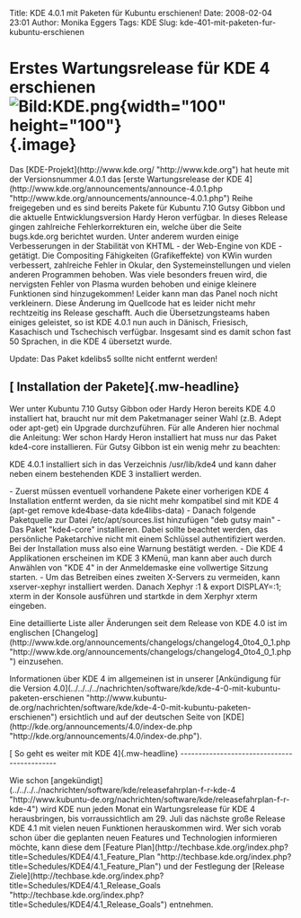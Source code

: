 Title: KDE 4.0.1 mit Paketen für Kubuntu erschienen!
Date: 2008-02-04 23:01
Author: Monika Eggers
Tags: KDE
Slug: kde-401-mit-paketen-fur-kubuntu-erschienen

Erstes Wartungsrelease für KDE 4 erschienen![![Bild:KDE.png](http://wiki.kubuntu-de.org/images/Kde.png){width="100" height="100"}](http://wiki.kubuntu-de.org/images/Kde.png "Bild:KDE4-Plasma.png"){.image}
============================================================================================================================================================================================================

</p>
Das [KDE-Projekt](http://www.kde.org/ "http://www.kde.org") hat heute mit der Versionsnummer 4.0.1 das [erste Wartungsrelease
der KDE
4](http://www.kde.org/announcements/announce-4.0.1.php "http://www.kde.org/announcements/announce-4.0.1.php") Reihe freigegeben und es sind bereits Pakete für Kubuntu 7.10
Gutsy Gibbon und die aktuelle Entwicklungsversion Hardy Heron verfügbar.
In dieses Release gingen zahlreiche Fehlerkorrekturen ein, welche über
die Seite bugs.kde.org berichtet wurden. Unter anderem wurden einige
Verbesserungen in der Stabilität von KHTML - der Web-Engine von KDE -
getätigt. Die Compositing Fähigkeiten (Grafikeffekte) von KWin wurden
verbessert, zahlreiche Fehler in Okular, den Systemeinstellungen und
vielen anderen Programmen behoben. Was viele besonders freuen wird, die
nervigsten Fehler von Plasma wurden behoben und einige kleinere
Funktionen sind hinzugekommen! Leider kann man das Panel noch nicht
verkleinern. Diese Änderung im Quellcode hat es leider nicht mehr
rechtzeitig ins Release geschafft. Auch die Übersetzungsteams haben
einiges geleistet, so ist KDE 4.0.1 nun auch in Dänisch, Friesisch,
Kasachisch und Tschechisch verfügbar. Insgesamt sind es damit schon fast
50 Sprachen, in die KDE 4 übersetzt wurde. 

</p>
Update: Das Paket kdelibs5 sollte nicht entfernt werden!

</p>
<!--break--><!--break-->

[ Installation der Pakete]{.mw-headline}
----------------------------------------

</p>
Wer unter Kubuntu 7.10 Gutsy Gibbon oder Hardy Heron bereits KDE 4.0
installiert hat, braucht nur mit dem Paketmanager seiner Wahl (z.B.
Adept oder apt-get) ein Upgrade durchzuführen. Für alle Anderen hier
nochmal die Anleitung: Wer schon Hardy Heron installiert hat muss nur
das Paket kde4-core installieren. Für Gutsy Gibbon ist ein wenig mehr zu
beachten:

</p>
KDE 4.0.1 installiert sich in das Verzeichnis /usr/lib/kde4 und kann
daher neben einem bestehenden KDE 3 installiert werden.

</p>
-   Zuerst müssen eventuell vorhandene Pakete einer vorherigen KDE 4
    Installation entfernt werden, da sie nicht mehr kompatibel sind mit
    KDE 4 (apt-get remove kde4base-data kde4libs-data)
-   Danach folgende Paketquelle zur Datei /etc/apt/sources.list
    hinzufügen "deb
    <http://ppa.launchpad.net/kubuntu-members-kde4/ubuntu> gutsy main"
-   Das Paket "kde4-core" installieren. Dabei sollte beachtet werden,
    das persönliche Paketarchive nicht mit einem Schlüssel
    authentifiziert werden. Bei der Installation muss also eine Warnung
    bestätigt werden.
-   Die KDE 4 Applikationen erscheinen im KDE 3 KMenü, man kann aber
    auch durch Anwählen von "KDE 4" in der Anmeldemaske eine vollwertige
    Sitzung starten.
-   Um das Betreiben eines zweiten X-Servers zu vermeiden, kann
    xserver-xephyr installiert werden. Danach Xephyr :1 & export
    DISPLAY=:1; xterm in der Konsole ausführen und startkde in dem
    Xerphyr xterm eingeben.

</p>
Eine detaillierte Liste aller Änderungen seit dem Release von KDE 4.0
ist im englischen
[Changelog](http://www.kde.org/announcements/changelogs/changelog4_0to4_0_1.php "http://www.kde.org/announcements/changelogs/changelog4_0to4_0_1.php") einzusehen.

</p>
Informationen über KDE 4 im allgemeinen ist in unserer [Ankündigung für
die Version
4.0](../../../../nachrichten/software/kde/kde-4-0-mit-kubuntu-paketen-erschienen "http://www.kubuntu-de.org/nachrichten/software/kde/kde-4-0-mit-kubuntu-paketen-erschienen") ersichtlich und auf der deutschen Seite von
[KDE](http://kde.org/announcements/4.0/index-de.php "http://kde.org/announcements/4.0/index-de.php").

</p>
[ So geht es weiter mit KDE 4]{.mw-headline}
--------------------------------------------

</p>
Wie schon
[angekündigt](../../../../nachrichten/software/kde/releasefahrplan-f-r-kde-4 "http://www.kubuntu-de.org/nachrichten/software/kde/releasefahrplan-f-r-kde-4") wird KDE nun jeden Monat ein Wartungsrelease für KDE 4
herausbringen, bis vorraussichtlich am 29. Juli das nächste große
Release KDE 4.1 mit vielen neuen Funktionen herauskommen wird. Wer sich
vorab schon über die geplanten neuen Features und Technologien
informieren möchte, kann diese dem [Feature
Plan](http://techbase.kde.org/index.php?title=Schedules/KDE4/4.1_Feature_Plan "http://techbase.kde.org/index.php?title=Schedules/KDE4/4.1_Feature_Plan") und der Festlegung der [Release
Ziele](http://techbase.kde.org/index.php?title=Schedules/KDE4/4.1_Release_Goals "http://techbase.kde.org/index.php?title=Schedules/KDE4/4.1_Release_Goals") entnehmen.

</p>

